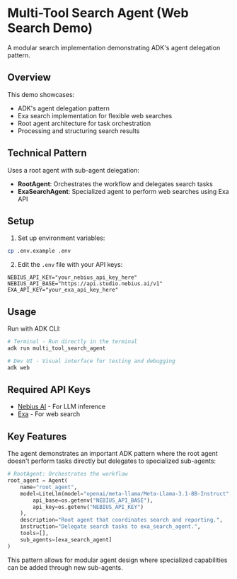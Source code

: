 # Multi-Tool Search Agent (Web Search Demo)

A modular search implementation demonstrating ADK's agent delegation pattern.

## Overview

This demo showcases:
- ADK's agent delegation pattern
- Exa search implementation for flexible web searches
- Root agent architecture for task orchestration
- Processing and structuring search results

## Technical Pattern

Uses a root agent with sub-agent delegation:
- **RootAgent**: Orchestrates the workflow and delegates search tasks
- **ExaSearchAgent**: Specialized agent to perform web searches using Exa API

## Setup

1. Set up environment variables:
```bash
cp .env.example .env
```

2. Edit the `.env` file with your API keys:
```
NEBIUS_API_KEY="your_nebius_api_key_here"
NEBIUS_API_BASE="https://api.studio.nebius.ai/v1"
EXA_API_KEY="your_exa_api_key_here"
```

## Usage

Run with ADK CLI:
```bash
# Terminal - Run directly in the terminal
adk run multi_tool_search_agent

# Dev UI - Visual interface for testing and debugging
adk web
```

## Required API Keys

- [Nebius AI](https://dub.sh/AIStudio) - For LLM inference
- [Exa](https://exa.ai/) - For web search

## Key Features

The agent demonstrates an important ADK pattern where the root agent doesn't perform tasks directly but delegates to specialized sub-agents:

```python
# RootAgent: Orchestrates the workflow
root_agent = Agent(
    name="root_agent",
    model=LiteLlm(model="openai/meta-llama/Meta-Llama-3.1-8B-Instruct",
        api_base=os.getenv("NEBIUS_API_BASE"),
        api_key=os.getenv("NEBIUS_API_KEY")
    ),
    description="Root agent that coordinates search and reporting.",
    instruction="Delegate search tasks to exa_search_agent.",
    tools=[],
    sub_agents=[exa_search_agent]
)
```

This pattern allows for modular agent design where specialized capabilities can be added through new sub-agents. 